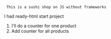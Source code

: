      This is a sushi shop on JS without frameworks                         
I had ready-html start project 

1. I'll do a counter for one product
2. Add counter for all products
